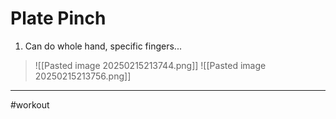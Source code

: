 # Plate Pinch
1. Can do whole hand, specific fingers...
>![[Pasted image 20250215213744.png]]
>![[Pasted image 20250215213756.png]]
---
#workout 
